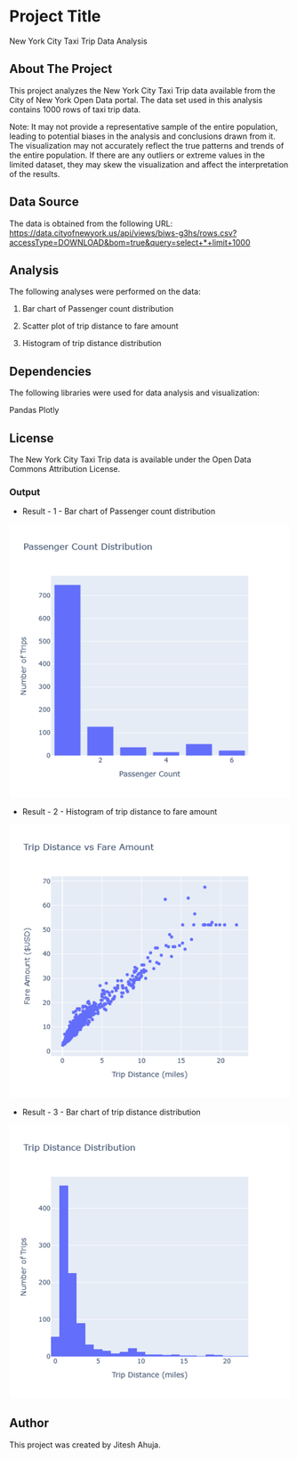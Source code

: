 # Project Title
New York City Taxi Trip Data Analysis

## About The Project
This project analyzes the New York City Taxi Trip data available from the City of New York Open Data portal. The data set used in this analysis contains 1000 rows of taxi trip data.

Note: It may not provide a representative sample of the entire population, leading to potential biases in the analysis and conclusions drawn from it. The visualization may not accurately reflect the true patterns and trends of the entire population. If there are any outliers or extreme values in the limited dataset, they may skew the visualization and affect the interpretation of the results.

## Data Source
The data is obtained from the following URL:
https://data.cityofnewyork.us/api/views/biws-g3hs/rows.csv?accessType=DOWNLOAD&bom=true&query=select+*+limit+1000

## Analysis
The following analyses were performed on the data:

1. Bar chart of Passenger count distribution

2. Scatter plot of trip distance to fare amount

3. Histogram of trip distance distribution

## Dependencies
The following libraries were used for data analysis and visualization:

Pandas
Plotly

## License
The New York City Taxi Trip data is available under the Open Data Commons Attribution License.

### Output
* Result - 1 - Bar chart of Passenger count distribution
<img src="/New York City Taxi Trip Data Analysis/newplot.png" alt="data" title="Data title">

* Result - 2 - Histogram of trip distance to fare amount
<img src="/New York City Taxi Trip Data Analysis/newplot (1).png" alt="data" title="Data title">

* Result - 3 - Bar chart of trip distance distribution
<img src="/New York City Taxi Trip Data Analysis/newplot (2).png" alt="data" title="Data title">




## Author
This project was created by Jitesh Ahuja.
